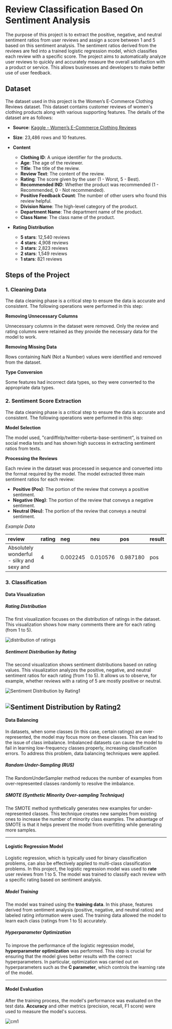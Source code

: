 
# Review Classification Based On Sentiment Analysis


The purpose of this project is to extract the positive, negative, and neutral sentiment ratios from user reviews and assign a score between 1 and 5 based on this sentiment analysis. The sentiment ratios derived from the reviews are fed into a trained logistic regression model, which classifies each review with a specific score. The project aims to automatically analyze user reviews to quickly and accurately measure the overall satisfaction with a product or service. This allows businesses and developers to make better use of user feedback.



## Dataset

The dataset used in this project is the Women’s E-Commerce Clothing Reviews dataset. This dataset contains customer reviews of women's clothing products along with various supporting features. The details of the dataset are as follows:

- **Source**: [Kaggle - Women’s E-Commerce Clothing Reviews](https://www.kaggle.com/datasets/nicapotato/womens-ecommerce-clothing-reviews)
- **Size**:  23,486 rows and 10 features.
- **Content**
  - **Clothing ID**: A unique identifier for the products.
  - **Age**: The age of the reviewer.
  - **Title**: The title of the review.
  - **Review Text**: The content of the review.
  - **Rating**: The score given by the user (1 - Worst, 5 - Best).
  - **Recommended IND**: Whether the product was recommended (1 - Recommended, 0 - Not recommended).
  - **Positive Feedback Count**: The number of other users who found this review helpful.
  - **Division Name**: The high-level category of the product.
  - **Department Name**: The department name of the product.
  - **Class Name**: The class name of the product.

- **Rating Distribution**
    - **5 stars**: 12,540 reviews  
    - **4 stars**: 4,908 reviews  
    - **3 stars**: 2,823 reviews  
    - **2 stars**: 1,549 reviews  
    - **1 stars**: 821 reviews  



## Steps of the Project

### 1. Cleaning Data
The data cleaning phase is a critical step to ensure the data is accurate and consistent. The following operations were performed in this step:

**Removing Unnecessary Columns**

Unnecessary columns in the dataset were removed. Only the review and rating columns were retained as they provide the necessary data for the model to work.

**Removing Missing Data**

Rows containing NaN (Not a Number) values were identified and removed from the dataset.

**Type Conversion**

Some features had incorrect data types, so they were converted to the appropriate data types.



### 2. Sentiment Score Extraction
The data cleaning phase is a critical step to ensure the data is accurate and consistent. The following operations were performed in this step:

**Model Selection**

The model used, "cardiffnlp/twitter-roberta-base-sentiment", is trained on social media texts and has shown high success in extracting sentiment ratios from texts.

**Processing the Reviews**

Each review in the dataset was processed in sequence and converted into the format required by the model. The model extracted three main sentiment ratios for each review:

- **Positive (Pos)**: The portion of the review that conveys a positive sentiment.
- **Negative (Neg)**: The portion of the review that conveys a negative sentiment.
- **Neutral (Neu)**: The portion of the review that conveys a neutral sentiment.



*Example Data*


| review | rating | neg | neu | pos | result |
| :------| :------| :---| :---| :---| :------ |
| Absolutely wonderful - silky and sexy and | 4 | 0.002245 | 0.010576|0.987180|pos|




### 3. Classification

#### **Data Visualization**

##### **Rating Distribution**
The first visualization focuses on the distribution of ratings in the dataset. This visualization shows how many comments there are for each rating (from 1 to 5).

![distribution of ratings](https://github.com/user-attachments/assets/cace240e-0579-470f-87ae-7e85bdf7b138)


##### **Sentiment Distribution by Rating**
The second visualization shows sentiment distributions based on rating values. This visualization analyzes the positive, negative, and neutral sentiment ratios for each rating (from 1 to 5). It allows us to observe, for example, whether reviews with a rating of 5 are mostly positive or neutral.

![Sentiment Distribution by Rating1](https://github.com/user-attachments/assets/8ce25d26-71d8-450f-be3b-b5a7a6c14422)

![Sentiment Distribution by Rating2](https://github.com/user-attachments/assets/e5d10593-a8f4-40ed-bb7a-e35dd89b19cc)
---

#### **Data Balancing**
In datasets, when some classes (in this case, certain ratings) are over-represented, the model may focus more on these classes. This can lead to the issue of class imbalance. Imbalanced datasets can cause the model to fail in learning low-frequency classes properly, increasing classification errors. To address this problem, data balancing techniques were applied.

##### **Random Under-Sampling (RUS)**
The RandomUnderSampler method reduces the number of examples from over-represented classes randomly to resolve the imbalance.

##### **SMOTE (Synthetic Minority Over-sampling Technique)**
The SMOTE method synthetically generates new examples for under-represented classes. This technique creates new samples from existing ones to increase the number of minority class examples. The advantage of SMOTE is that it helps prevent the model from overfitting while generating more samples.

---

#### **Logistic Regression Model**
Logistic regression, which is typically used for binary classification problems, can also be effectively applied to multi-class classification problems. In this project, the logistic regression model was used to **rate** user reviews from 1 to 5. The model was trained to classify each review with a specific rating based on sentiment analysis.

##### **Model Training**
The model was trained using the **training data**. In this phase, features derived from sentiment analysis (positive, negative, and neutral ratios) and labeled rating information were used. The training data allowed the model to learn each class (ratings from 1 to 5) accurately.

##### **Hyperparameter Optimization**
To improve the performance of the logistic regression model, **hyperparameter optimization** was performed. This step is crucial for ensuring that the model gives better results with the correct hyperparameters. In particular, optimization was carried out on hyperparameters such as the **C parameter**, which controls the learning rate of the model.

---

#### **Model Evaluation**
After the training process, the model's performance was evaluated on the test data. **Accuracy** and other metrics (precision, recall, F1 score) were used to measure the model's success.

![cm1](https://github.com/user-attachments/assets/a99e1f40-a890-4b84-8eb1-98b104e1333a)

